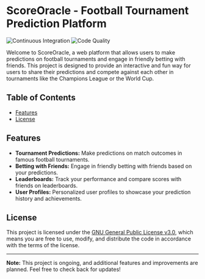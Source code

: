 # ScoreOracle - Football Tournament Prediction Platform

![Continuous Integration](https://github.com/SkxPhan/ScoreOracle/actions/workflows/ci.yml/badge.svg)
![Code Quality](https://github.com/SkxPhan/ScoreOracle/actions/workflows/code_quality.yml/badge.svg)

Welcome to ScoreOracle, a web platform that allows users to make predictions on football tournaments and engage in friendly betting with friends. This project is designed to provide an interactive and fun way for users to share their predictions and compete against each other in tournaments like the Champions League or the World Cup.

## Table of Contents

- [Features](#features)
- [License](#license)

## Features

- **Tournament Predictions:** Make predictions on match outcomes in famous football tournaments.
- **Betting with Friends:** Engage in friendly betting with friends based on your predictions.
- **Leaderboards:** Track your performance and compare scores with friends on leaderboards.
- **User Profiles:** Personalized user profiles to showcase your prediction history and achievements.

## License

This project is licensed under the [GNU General Public License v3.0](LICENSE), which means you are free to use, modify, and distribute the code in accordance with the terms of the license.

---

**Note:** This project is ongoing, and additional features and improvements are planned. Feel free to check back for updates!
